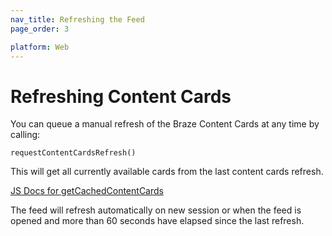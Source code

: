 ```yaml
---
nav_title: Refreshing the Feed
page_order: 3

platform: Web
---
```


# Refreshing Content Cards

 You can queue a manual refresh of the Braze Content Cards at any time by calling:

`requestContentCardsRefresh()`

This will get all currently available cards from the last content cards refresh.

[JS Docs for getCachedContentCards](https://js.appboycdn.com/web-sdk/latest/doc/module-appboy.html#.getCachedContentCards)

The feed will refresh automatically on new session or when the feed is opened and more than 60 seconds have elapsed since the last refresh.
